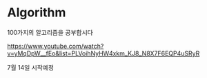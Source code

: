 # Algorithm
100가지의 알고리즘을 공부합시다

https://www.youtube.com/watch?v=yMqDpW__fEo&list=PLVoihNyHW4xkm_KJ8_N8X7F6EQP4uSRyR

7월 14일 시작예정
